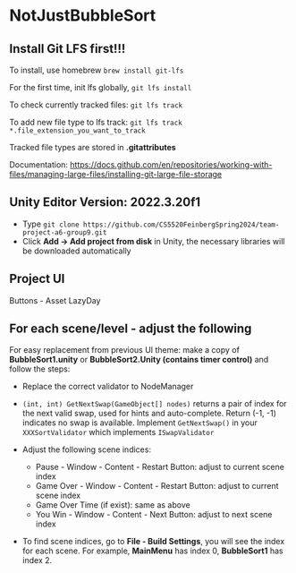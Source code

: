 # NotJustBubbleSort

## Install Git LFS first!!!
To install, use homebrew `brew install git-lfs`

For the first time, init lfs globally, `git lfs install`

To check currently tracked files: `git lfs track`

To add new file type to lfs track: `git lfs track *.file_extension_you_want_to_track`

Tracked file types are stored in **.gitattributes**

Documentation: https://docs.github.com/en/repositories/working-with-files/managing-large-files/installing-git-large-file-storage

## Unity Editor Version: **2022.3.20f1**
- Type `git clone https://github.com/CS5520FeinbergSpring2024/team-project-a6-group9.git`
- Click **Add -> Add project from disk** in Unity, the necessary libraries will be downloaded automatically

## Project UI
Buttons - Asset LazyDay


## For each scene/level - adjust the following
For easy replacement from previous UI theme: make a copy of **BubbleSort1.unity** or **BubbleSort2.Unity (contains timer control)** and follow the steps:

- Replace the correct validator to NodeManager
- `(int, int) GetNextSwap(GameObject[] nodes)` returns a pair of index for the next valid swap, used for hints and auto-complete. Return (-1, -1) indicates no swap is available. Implement `GetNextSwap()` in your `XXXSortValidator` which implements `ISwapValidator`

- Adjust the following scene indices:
    - Pause - Window - Content - Restart Button: adjust to current scene index
    - Game Over - Window - Content - Restart Button: adjust to current scene index
    - Game Over Time (if exist): same as above
    - You Win - Window - Content - Next Button: adjust to next scene index

- To find scene indices, go to **File - Build Settings**, you will see the index for each scene. For example, **MainMenu** has index 0, **BubbleSort1** has index 2.
